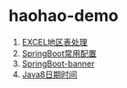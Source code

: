 # haohao-demo

1. [EXCEL地区表处理](https://github.com/shaokai-hou/haohao-demo/blob/main/demo-excel/src/main/java/com/haohao/demo/excel/HandleDistrict.java)
2. [SpringBoot常用配置](https://github.com/shaokai-hou/haohao-demo/blob/main/demo-springboot/src/main/resources/application.yml)
3. [SpringBoot-banner](https://github.com/shaokai-hou/haohao-demo/blob/main/demo-springboot/src/main/resources/banner.txt)
4. [Java8日期时间](https://github.com/shaokai-hou/haohao-demo/tree/main/demo-date)